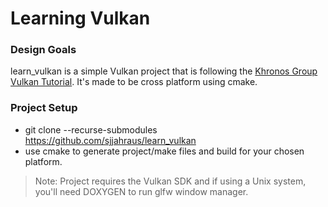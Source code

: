 # Learning Vulkan

### Design Goals
learn_vulkan is a simple Vulkan project that is following the [Khronos Group Vulkan Tutorial](https://vulkan-tutorial.com/). It's made to be cross platform using cmake.

### Project Setup
- git clone --recurse-submodules https://github.com/sjjahraus/learn_vulkan
- use cmake to generate project/make files and build for your chosen platform.

>Note: Project requires the Vulkan SDK and if using a Unix system, you'll need DOXYGEN to run glfw window manager.